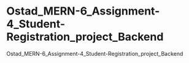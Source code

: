 # Ostad_MERN-6_Assignment-4_Student-Registration_project_Backend
 Ostad_MERN-6_Assignment-4_Student-Registration_project_Backend
